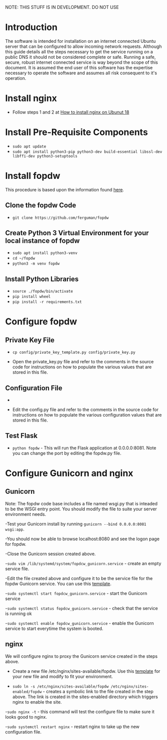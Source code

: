 NOTE: THIS STUFF IS IN DEVELOPMENT. DO NOT USE

# Introduction
The software is intended for installation on an internet connected Ubuntu server that can be configured to allow incoming network requests.  Although this guide details all the steps necessary to get the service running on a public DNS it should not be considered complete or safe.  Running a safe, secure, robust internet connected service is way beyond the scope of this document.  It is assumed the end user of this software has the expertise necessary to operate the software and assumes all risk consequent to it's operation.

# Install nginx

   - Follow steps 1 and 2 at [How to install nginx on Ubunut 18](https://www.digitalocean.com/community/tutorials/how-to-install-nginx-on-ubuntu-18-04)

# Install Pre-Requisite Components

   - ```sudo apt update```
   - ```sudo apt install python3-pip python3-dev build-essential libssl-dev libffi-dev python3-setuptools```

# Install fopdw

This procedure is based upon the information found [here](https://www.digitalocean.com/community/tutorials/how-to-serve-flask-applications-with-gunicorn-and-nginx-on-ubuntu-18-04).

## Clone the fopdw Code
   - ```git clone https://github.com/ferguman/fopdw```

## Create Python 3 Virtual Environment for your local instance of fopdw
   - ```sudo apt install python3-venv```
   - ```cd ~/fopdw```
   - ```python3 -m venv fopdw```

## Install Python Libraries

   - ```source ./fopdw/bin/activate```
   - ```pip install wheel```
   - ```pip install -r requirements.txt``` 

# Configure fopdw

## Private Key File

   - ```cp config/private_key_template.py config/private_key.py```

   - Open the private_key.py file and refer to the comments in the source code for instructions on how to populate the various values that are stored in this file.

## Configuration File

   - ```cp config/config_template.py config/config.py

   - Edit the config.py file and refer to the comments in the source code for instructions on how to populate the various configuration values that are stored in this file.

## Test Flask

  - ```python fopdw``` - This will run the Flask application at 0.0.0.0:8081.  Note you can change the port by editing the fopdw.py file.

# Configure Gunicorn and nginx

## Gunicorn

Note: The fopdw code base includes a file named wsgi.py that is inteaded to be the WSGI entry point.  You should modify the file to suite your server environment needs.

   -Test your Gunicorn install by running ```gunicorn --bind 0.0.0.0:8081 wsgi:app```.

   -You should now be able to browse localhost:8080 and see the logon page for fopdw.

   -Close the Gunicorn session created above.

   -```sudo vim /lib/systemd/system/fopdcw_gunicorn.service``` - create an empty service file.

   -Edit the file created above and configure it to be the service file for the fopdw Gunicorn service. You
can use this [template](https://github.com/ferguman/fopdw/blob/master/docs/gunicorn_service_file).

   -```sudo systemctl start fopdcw_gunicorn.service``` - start the Gunicorn service

   -```sudo systemctl status fopdcw_gunicorn.service``` - check that the service is running ok

   -```sudo systemctl enable fopdcw_gunicorn.service``` - enable the Gunicorn service to start everytime the system is booted.

## nginx

We will configure nginx to proxy the Gunicorn service created in the steps above.
      
   - Create a new file /etc/nginx/sites-available/fopdw. Use this [template](https://github.com/ferguman/fopdw/blob/master/docs/fopd_nginx_file) for your new file and modify to fit your environment.
      
   - ```sudo ln -s /etc/nginx/sites-available/fopdw /etc/nginx/sites-enabled/fopdw``` - creates a symbolic link to the file created in the step above. The link is created in the sites-enabled directory which triggers nginx to enable the site.

   -```sudo nginx -t``` - this command will test the configure file to make sure it looks good to nginx.

   -```sudo systemctl restart nginx``` - restart nginx to take up the new configuration file.
